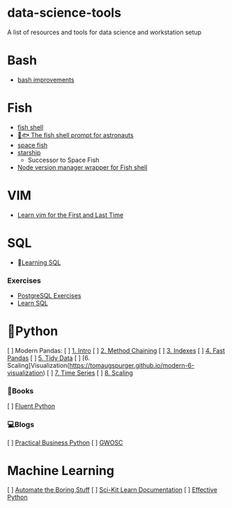 # data-science-tools
A list of resources and tools for data science and workstation setup



# Bash

- [bash improvements](https://dev.to/thejessleigh/essential-quality-of-life-terminal-improvements-4pa4)


# Fish

- [fish shell](https://fishshell.com/docs/current/tutorial.html#tut_why_fish)
- [🚀🐟 The fish shell prompt for astronauts](https://github.com/matchai/spacefish/)
- [space fish](https://spacefish.matchai.me/)
- [starship](https://starship.rs/)
  - Successor to Space Fish
- [Node version manager wrapper for Fish shell ](https://github.com/derekstavis/plugin-nvm)


# VIM

- [Learn vim for the First and Last Time](https://danielmiessler.com/study/vim/)

# SQL

- 📖[Learning SQL](http://www.r-5.org/files/books/computers/languages/sql/mysql/Alan_Beaulieu-Learning_SQL-EN.pdf)

### Exercises

- [PostgreSQL Exercises](https://pgexercises.com/questions/basic/)
- [Learn SQL](https://sqlbolt.com/lesson/introduction)

# 🐍Python

[ ] Modern Pandas: 
  [ ] [1. Intro](https://tomaugspurger.github.io/modern-1-intro)
  [ ] [2. Method Chaining](https://tomaugspurger.github.io/method-chaining)
  [ ] [3. Indexes](https://tomaugspurger.github.io/modern-3-indexes)
  [ ] [4. Fast Pandas](https://tomaugspurger.github.io/modern-4-performance)
  [ ] [5. Tidy Data](https://tomaugspurger.github.io/modern-5-tidy)
  [ ] [6. Scaling]Visualization(https://tomaugspurger.github.io/modern-6-visualization)
  [ ] [7. Time Series](https://tomaugspurger.github.io/modern-7-timeseries)
  [ ] [8. Scaling](https://tomaugspurger.github.io/modern-8-scaling)

### 📖Books
[ ] [Fluent Python](chrome-extension://ngkinkknobojamikjhodnojnpkbgpddp/https://evanli.github.io/programming-book-3/Python/Fluent%20Python.pdf)

### 💻Blogs
[ ] [Practical Business Python](https://pbpython.com/)
[ ] [GWOSC](https://www.gw-openscience.org/tutorials/)

# Machine Learning
[ ] [Automate the Boring Stuff](https://automatetheboringstuff.com/)
[ ] [Sci-Kit Learn Documentation](https://scikit-learn.org/stable/user_guide.html)
[ ] [Effective Python](https://effectivepython.com/)






